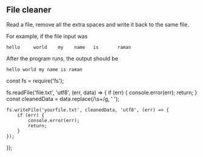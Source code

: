 ## File cleaner
Read a file, remove all the extra spaces and write it back to the same file.

For example, if the file input was
```
hello     world    my    name   is       raman
```

After the program runs, the output should be

```
hello world my name is raman
```


const fs = require('fs');

fs.readFile('file.txt', 'utf8', (err, data) => {
    if (err) {
        console.error(err);
        return;
    }
    const cleanedData = data.replace(/\s+/g, ' ');

    fs.writeFile('yourfile.txt', cleanedData, 'utf8', (err) => {
        if (err) {
            console.error(err);
            return;
        }
    });
});